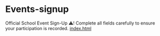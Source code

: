 # Events-signup
Official School Event Sign-Up ⚠️! Complete all fields carefully to ensure your participation is recorded.
[index.html](https://github.com/user-attachments/files/22628757/index.html)
